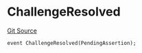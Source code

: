# ChallengeResolved
[Git Source](https://github.com/SyndicateProtocol/syndicate-appchains/blob/e670fbd66628d486b7f0c62387b907c2a44879ed/src/withdrawal/TeeModule.sol)


```solidity
event ChallengeResolved(PendingAssertion);
```

